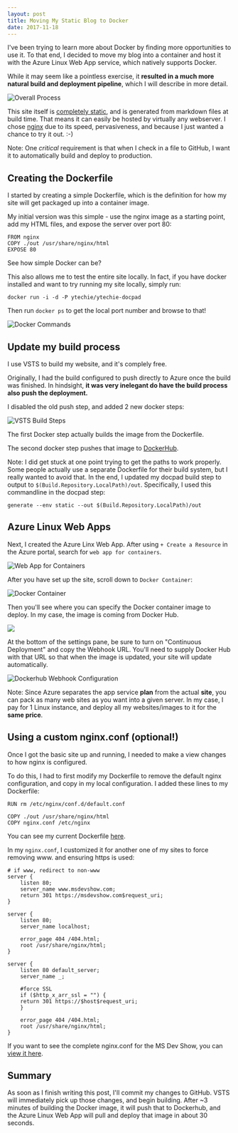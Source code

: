```yaml
---
layout: post
title: Moving My Static Blog to Docker
date: 2017-11-18
---
```


I've been trying to learn more about Docker by finding more opportunities to use it. To that end, I decided to move my blog into a container and host it with the Azure Linux Web App service, which natively supports Docker.

While it may seem like a pointless exercise, it **resulted in a much more natural build and deployment pipeline**, which I will describe in more detail.

![Overall Process](overall-process.png)

This site itself is [completely static](http://www.ytechie.com/2013/11/blogging-awesomeness-with-a-static-generator-and-markdown/), and is generated from markdown files at build time. That means it can easily be hosted by virtually any webserver. I chose [nginx](https://www.nginx.com/) due to its speed, pervasiveness, and because I just wanted a chance to try it out. :-)

Note: One _critical_ requirement is that when I check in a file to GitHub, I want it to automatically build and deploy to production.

## Creating the Dockerfile

I started by creating a simple Dockerfile, which is the definition for how my site will get packaged up into a container image.

My initial version was this simple - use the nginx image as a starting point, add my HTML files, and expose the server over port 80:

    FROM nginx
    COPY ./out /usr/share/nginx/html
    EXPOSE 80

See how simple Docker can be?

This also allows me to test the entire site locally. In fact, if you have docker installed and want to try running my site locally, simply run:

`docker run -i -d -P ytechie/ytechie-docpad`

Then run `docker ps` to get the local port number and browse to that!

![Docker Commands](docker-run-command.png)

## Update my build process

I use VSTS to build my website, and it's complely free.

Originally, I had the build configured to push directly to Azure once the build was finished. In hindsight, **it was very inelegant do have the build process also push the deployment.**

I disabled the old push step, and added 2 new docker steps:

![VSTS Build Steps](build-steps@2x.png)

The first Docker step actually builds the image from the Dockerfile.

The second docker step pushes that image to [DockerHub](https://hub.docker.com/r/ytechie/ytechie-docpad/).

Note: I did get stuck at one point trying to get the paths to work properly. Some people actually use a separate Dockerfile for their build system, but I really wanted to avoid that. In the end, I updated my docpad build step to output to `$(Build.Repository.LocalPath)/out`. Specifically, I used this commandline in the docpad step:

`generate --env static --out $(Build.Repository.LocalPath)/out`

## Azure Linux Web Apps

Next, I created the Azure Linx Web App. After using `+ Create a Resource` in the Azure portal, search for `web app for containers`.

![Web App for Containers](web-app-for-containers@2x.png)

After you have set up the site, scroll down to `Docker Container`:

![Docker Container](settings-docker-container@2x.png)

Then you'll see where you can specify the Docker container image to deploy. In my case, the image is coming from Docker Hub.

![](docker-container-settings@2x.png)

At the bottom of the settings pane, be sure to turn on "Continuous Deployment" and copy the Webhook URL. You'll need to supply Docker Hub with that URL so that when the image is updated, your site will update automatically.

![Dockerhub Webhook Configuration](dockerhub-webhook@2x.png)

Note: Since Azure separates the app service **plan** from the actual **site**, you can pack as many web sites as you want into a given server. In my case, I pay for 1 Linux instance, and deploy all my websites/images to it for the **same price**.

## Using a custom nginx.conf (optional!)

Once I got the basic site up and running, I needed to make a view changes to how nginx is configured.

To do this, I had to first modify my Dockerfile to remove the default nginx configuration, and copy in my local configuration. I added these lines to my Dockerfile:

    RUN rm /etc/nginx/conf.d/default.conf

    COPY ./out /usr/share/nginx/html
    COPY nginx.conf /etc/nginx

You can see my current Dockerfile [here](https://github.com/ytechie/ytechie-docpad/blob/master/Dockerfile).

In my `nginx.conf`, I customized it for another one of my sites to force removing www. and ensuring https is used:

    # if www, redirect to non-www
    server {
        listen 80;
        server_name www.msdevshow.com;
        return 301 https://msdevshow.com$request_uri;
    }

    server {
        listen 80;
        server_name localhost;

        error_page 404 /404.html;
        root /usr/share/nginx/html;
    }

    server {
        listen 80 default_server;
        server_name _;

        #force SSL
        if ($http_x_arr_ssl = "") {
        return 301 https://$host$request_uri;
        }

        error_page 404 /404.html;
        root /usr/share/nginx/html;
    }

If you want to see the complete nginx.conf for the MS Dev Show, you can [view it here](https://github.com/ytechie/msdevshow/blob/master/nginx.conf).

## Summary

As soon as I finish writing this post, I'll commit my changes to GitHub. VSTS will immediately pick up those changes, and begin building. After ~3 minutes of building the Docker image, it will push that to Dockerhub, and the Azure Linux Web App will pull and deploy that image in about 30 seconds.